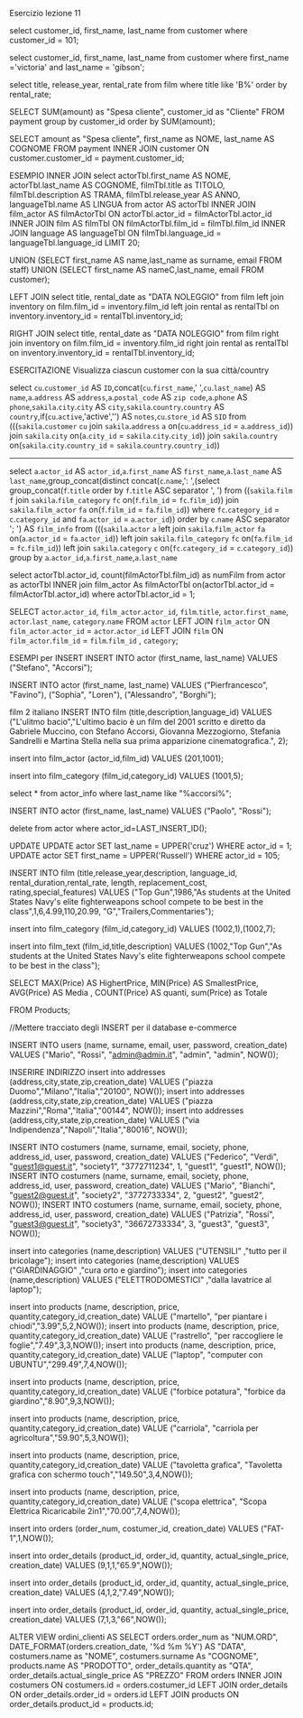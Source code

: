 

Esercizio lezione 11

select customer_id, first_name, last_name from customer where customer_id = 101;

select customer_id, first_name, last_name from customer where first_name ='victoria' and last_name = 'gibson';

select title, release_year, rental_rate from film where title like 'B%' order by rental_rate;

SELECT SUM(amount) as "Spesa cliente", customer_id as "Cliente"  FROM payment group by customer_id order by SUM(amount);

SELECT amount as "Spesa cliente", first_name as NOME, last_name AS COGNOME
FROM payment 
INNER JOIN customer ON customer.customer_id = payment.customer_id;

ESEMPIO INNER JOIN
select actorTbl.first_name AS NOME, actorTbl.last_name AS COGNOME, filmTbl.title as TITOLO, filmTbl.description AS TRAMA, filmTbl.release_year AS ANNO, languageTbl.name AS LINGUA 
from actor AS actorTbl 
INNER JOIN film_actor AS filmActorTbl ON actorTbl.actor_id = filmActorTbl.actor_id 
INNER JOIN film AS filmTbl ON filmActorTbl.film_id = filmTbl.film_id
INNER JOIN language AS languageTbl ON filmTbl.language_id = languageTbl.language_id
LIMIT 20;

UNION
(SELECT first_name AS name,last_name as surname, email FROM staff)
UNION
(SELECT first_name AS nameC,last_name, email FROM customer);


LEFT JOIN
select title, rental_date as "DATA NOLEGGIO" from film
left join inventory on film.film_id = inventory.film_id
left join rental as rentalTbl on inventory.inventory_id = rentalTbl.inventory_id;

RIGHT JOIN
select title, rental_date as "DATA NOLEGGIO" from film
right join inventory on film.film_id = inventory.film_id
right join rental as rentalTbl on inventory.inventory_id = rentalTbl.inventory_id;

ESERCITAZIONE
Visualizza ciascun customer con la sua città/country

select `cu`.`customer_id` AS `ID`,concat(`cu`.`first_name`,' ',`cu`.`last_name`) AS `name`,`a`.`address` AS `address`,`a`.`postal_code` AS `zip code`,`a`.`phone` AS `phone`,`sakila`.`city`.`city` AS `city`,`sakila`.`country`.`country` AS `country`,if(`cu`.`active`,'active','') AS `notes`,`cu`.`store_id` AS `SID` from (((`sakila`.`customer` `cu` join `sakila`.`address` `a` on(`cu`.`address_id` = `a`.`address_id`)) join `sakila`.`city` on(`a`.`city_id` = `sakila`.`city`.`city_id`)) join `sakila`.`country` on(`sakila`.`city`.`country_id` = `sakila`.`country`.`country_id`))

***
select `a`.`actor_id` AS `actor_id`,`a`.`first_name` AS `first_name`,`a`.`last_name` AS `last_name`,group_concat(distinct concat(`c`.`name`,': ',(select group_concat(`f`.`title` order by `f`.`title` ASC separator ', ') 
from ((`sakila`.`film` `f` 
join `sakila`.`film_category` `fc` on(`f`.`film_id` = `fc`.`film_id`)) 
join `sakila`.`film_actor` `fa` on(`f`.`film_id` = `fa`.`film_id`)) where `fc`.`category_id` = `c`.`category_id` and `fa`.`actor_id` = `a`.`actor_id`)) order by `c`.`name` ASC separator '; ') AS `film_info` 
from (((`sakila`.`actor` `a` left join `sakila`.`film_actor` `fa` on(`a`.`actor_id` = `fa`.`actor_id`)) 
left join `sakila`.`film_category` `fc` on(`fa`.`film_id` = `fc`.`film_id`)) left join `sakila`.`category` `c` on(`fc`.`category_id` = `c`.`category_id`)) group by `a`.`actor_id`,`a`.`first_name`,`a`.`last_name`


select actorTbl.actor_id, count(filmActorTbl.film_id) as numFilm from actor as actorTbl
INNER join film_actor As filmActorTbl on(actorTbl.actor_id = filmActorTbl.actor_id) 
where actorTbl.actor_id = 1;


SELECT `actor`.`actor_id`, `film_actor`.`actor_id`, `film`.`title`, `actor`.`first_name`, `actor`.`last_name`, `category`.`name`
FROM `actor` 
	LEFT JOIN `film_actor` ON `film_actor`.`actor_id` = `actor`.`actor_id` 
	LEFT JOIN `film` ON `film_actor`.`film_id` = `film`.`film_id`
	, `category`;

ESEMPI per INSERT
 INSERT INTO actor (first_name, last_name) VALUES ("Stefano", "Accorsi");

INSERT INTO actor (first_name, last_name) VALUES ("Pierfrancesco", "Favino"), ("Sophia", "Loren"), ("Alessandro", "Borghi");


film
2 italiano
INSERT INTO film (title,description,language_id) VALUES ("L'ulitmo bacio","L'ultimo bacio è un film del 2001 scritto e diretto da Gabriele Muccino, con Stefano Accorsi, Giovanna Mezzogiorno, Stefania Sandrelli e Martina Stella nella sua prima apparizione cinematografica.", 2);

 insert into film_actor (actor_id,film_id) VALUES (201,1001);

 insert into film_category (film_id,category_id) VALUES (1001,5);

 select * from actor_info where last_name like "%accorsi%";

 INSERT INTO actor (first_name, last_name) VALUES ("Paolo", "Rossi");

 delete from actor where actor_id=LAST_INSERT_ID();	


UPDATE
 UPDATE  actor SET last_name = UPPER('cruz') WHERE actor_id = 1;
 UPDATE  actor SET first_name = UPPER('Russell') WHERE actor_id = 105;

INSERT INTO film (title,release_year,description, language_id, rental_duration,rental_rate, length, replacement_cost, rating,special_features) VALUES ("Top Gun",1986,"As students at the United States Navy's elite fighterweapons school compete to be best in the class",1,6,4.99,110,20.99, "G","Trailers,Commentaries");

insert into film_category (film_id,category_id) VALUES (1002,1),(1002,7);

insert into film_text (film_id,title,description) VALUES (1002,"Top Gun","As students at the United States Navy's elite fighterweapons school compete to be best in the class");

SELECT MAX(Price) AS HighertPrice, MIN(Price) AS SmallestPrice, AVG(Price) AS Media , COUNT(Price) AS quanti, 
sum(Price) as Totale

FROM Products;

//Mettere tracciato degli INSERT per il database e-commerce


INSERT INTO users (name, surname, email, user, password, creation_date) VALUES ("Mario", "Rossi", "admin@admin.it", "admin", "admin", NOW());

INSERIRE INDIRIZZO
insert into addresses (address,city,state,zip,creation_date) VALUES ("piazza Duomo","Milano","Italia","20100", NOW());
insert into addresses (address,city,state,zip,creation_date) VALUES ("piazza Mazzini","Roma","Italia","00144", NOW());
insert into addresses (address,city,state,zip,creation_date) VALUES ("via Indipendenza","Napoli","Italia","80016", NOW());

INSERT INTO costumers (name, surname, email, society, phone, address_id, user, password, creation_date) VALUES ("Federico", "Verdi", "guest1@guest.it", "society1", "3772711234", 1, "guest1", "guest1", NOW());
 INSERT INTO costumers (name, surname, email, society, phone, address_id, user, password, creation_date) VALUES ("Mario", "Bianchi", "guest2@guest.it", "society2", "3772733334", 2, "guest2", "guest2", NOW());
 INSERT INTO costumers (name, surname, email, society, phone, address_id, user, password, creation_date) VALUES ("Patrizia", "Rossi", "guest3@guest.it", "society3", "36672733334", 3, "guest3", "guest3", NOW());

 insert into categories (name,description) VALUES ("UTENSILI" ,"tutto per il bricolage");
 insert into categories (name,description) VALUES ("GIARDINAGGIO" ,"cura orto e giardino");
 insert into categories (name,description) VALUES ("ELETTRODOMESTICI" ,"dalla lavatrice al laptop");

 insert into products (name, description, price, quantity,category_id,creation_date) VALUE ("martello", "per piantare i chiodi","3.99",5,2,NOW());
 insert into products (name, description, price, quantity,category_id,creation_date) VALUE ("rastrello", "per raccogliere le foglie","7.49",3,3,NOW());
 insert into products (name, description, price, quantity,category_id,creation_date) VALUE ("laptop", "computer con UBUNTU","299.49",7,4,NOW());

insert into products (name, description, price, quantity,category_id,creation_date) VALUE ("forbice potatura", "forbice da giardino","8.90",9,3,NOW());

insert into products (name, description, price, quantity,category_id,creation_date) VALUE ("carriola", "carriola per agricoltura","59.90",5,3,NOW());

insert into products (name, description, price, quantity,category_id,creation_date) VALUE ("tavoletta grafica", "Tavoletta grafica con schermo touch","149.50",3,4,NOW());

insert into products (name, description, price, quantity,category_id,creation_date) VALUE ("scopa elettrica", "Scopa Elettrica Ricaricabile 2in1","70.00",7,4,NOW());

insert into orders (order_num, costumer_id, creation_date) VALUES ("FAT-1",1,NOW());

insert into order_details (product_id, order_id, quantity, actual_single_price, creation_date) VALUES (9,1,1,"65.9",NOW());

insert into order_details (product_id, order_id, quantity, actual_single_price, creation_date) VALUES (4,1,2,"7.49",NOW());

insert into order_details (product_id, order_id, quantity, actual_single_price, creation_date) VALUES (7,1,3,"66",NOW());



ALTER VIEW ordini_clienti AS
SELECT orders.order_num as "NUM.ORD", DATE_FORMAT(orders.creation_date, '%d %m %Y') AS "DATA", costumers.name as "NOME", costumers.surname As "COGNOME", products.name AS "PRODOTTO",
order_details.quantity as "QTA", order_details.actual_single_price AS "PREZZO"
FROM orders 
INNER JOIN costumers ON costumers.id = orders.costumer_id
LEFT JOIN order_details ON order_details.order_id = orders.id
LEFT JOIN products ON order_details.product_id = products.id;
